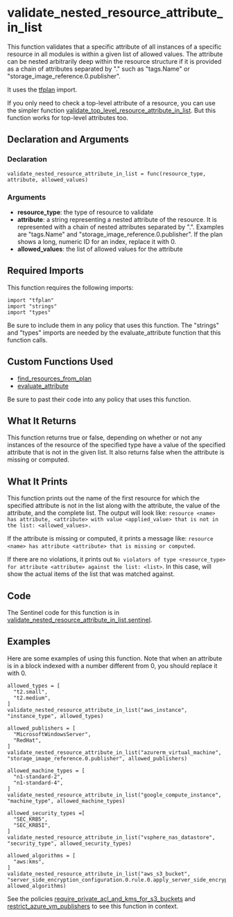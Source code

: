 # validate_nested_resource_attribute_in_list
This function validates that a specific attribute of all instances of a specific resource in all modules is within a given list of allowed values. The attribute can be nested arbitrarily deep within the resource structure if it is provided as a chain of attributes separated by "." such as "tags.Name" or "storage_image_reference.0.publisher".

It uses the [tfplan](https://www.terraform.io/docs/enterprise/sentinel/import/tfplan.html) import.

If you only need to check a top-level attribute of a resource, you can use the simpler function [validate_top_level_resource_attribute_in_list](./validate_top_level_resource_attribute_in_list.md). But this function works for top-level attributes too.

## Declaration and Arguments

### Declaration
`validate_nested_resource_attribute_in_list = func(resource_type, attribute, allowed_values)`

### Arguments
* **resource_type**: the type of resource to validate
* **attribute**: a string representing a nested attribute of the resource. It is represented with a chain of nested attributes separated by ".". Examples are "tags.Name" and "storage_image_reference.0.publisher". If the plan shows a long, numeric ID for an index, replace it with 0.
* **allowed_values**: the list of allowed values for the attribute

## Required Imports
This function requires the following imports:
```
import "tfplan"
import "strings"
import "types"
```
Be sure to include them in any policy that uses this function. The "strings" and "types" imports are needed by the evaluate_attribute function that this function calls.

## Custom Functions Used
* [find_resources_from_plan](./find_resources_from_plan.md)
* [evaluate_attribute](./evaluate_attribute.md)

Be sure to past their code into any policy that uses this function.

## What It Returns
This function returns true or false, depending on whether or not any instances of the resource of the specified type have a value of the specified attribute that is not in the given list. It also returns false when the attribute is missing or computed.

## What It Prints
This function prints out the name of the first resource for which the specified attribute is not in the list along with the attribute, the value of the attribute, and the complete list. The output will look like: `resource <name> has attribute, <attribute> with value <applied_value> that is not in the list: <allowed_values>.`

If the attribute is missing or computed, it prints a message like: `resource <name> has attribute <attribute> that is missing or computed`.

If there are no violations, it prints out `No violators of type <resource_type> for attribute <attribute> against the list: <list>`. In this case, <list> will show the actual items of the list that was matched against.

## Code
The Sentinel code for this function is in [validate_nested_resource_attribute_in_list.sentinel](./validate_nested_resource_attribute_in_list.sentinel).

## Examples
Here are some examples of using this function. Note that when an attribute is in a block indexed with a number different from 0, you should replace it with 0.
```
allowed_types = [
  "t2.small",
  "t2.medium",
]
validate_nested_resource_attribute_in_list("aws_instance", "instance_type", allowed_types)

allowed_publishers = [
  "MicrosoftWindowsServer",
  "RedHat",
]
validate_nested_resource_attribute_in_list("azurerm_virtual_machine", "storage_image_reference.0.publisher", allowed_publishers)

allowed_machine_types = [
  "n1-standard-2",
  "n1-standard-4",
]
validate_nested_resource_attribute_in_list("google_compute_instance", "machine_type", allowed_machine_types)

allowed_security_types =[
  "SEC_KRB5",
  "SEC_KRB5I",
]
validate_nested_resource_attribute_in_list("vsphere_nas_datastore", "security_type", allowed_security_types)

allowed_algorithms = [
  "aws:kms",
]
validate_nested_resource_attribute_in_list("aws_s3_bucket", "server_side_encryption_configuration.0.rule.0.apply_server_side_encryption_by_default.0.sse_algorithm", allowed_algorithms)
```
See the policies [require_private_acl_and_kms_for_s3_buckets](../policies/require_private_acl_and_kms_for_s3_buckets.sentinel) and [restrict_azure_vm_publishers](../policies/restrict_azure_vm_publishers.sentinel) to see this function in context.
